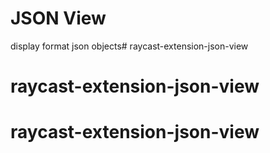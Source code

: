 # JSON View

display format json objects# raycast-extension-json-view
# raycast-extension-json-view
# raycast-extension-json-view
